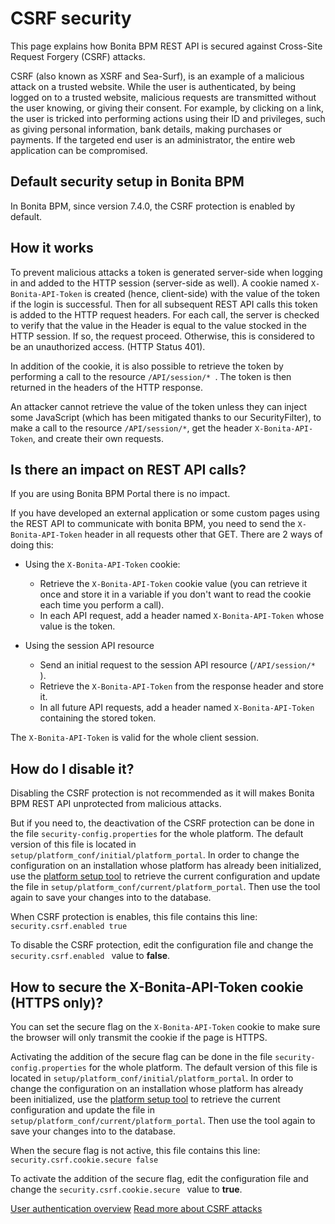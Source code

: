 # CSRF security

This page explains how Bonita BPM REST API is secured against Cross-Site Request Forgery (CSRF) attacks.

CSRF (also known as XSRF and Sea-Surf), is an example of a malicious attack on a trusted website.
While the user is authenticated, by being logged on to a trusted website, malicious requests are transmitted without the user knowing, or giving their consent. 
For example, by clicking on a link, the user is tricked into performing actions using their ID and privileges, such as giving personal information, bank details, making purchases or payments.
If the targeted end user is an administrator, the entire web application can be compromised.

## Default security setup in Bonita BPM

In Bonita BPM, since version 7.4.0, the CSRF protection is enabled by default.

## How it works

To prevent malicious attacks a token is generated server-side when logging in and added to the HTTP session (server-side as well).
A cookie named `X-Bonita-API-Token` is created (hence, client-side) with the value of the token if the login is successful.
Then for all subsequent REST API calls this token is added to the HTTP request headers.
For each call, the server is checked to verify that the value in the Header is equal to the value stocked in the HTTP session. 
If so, the request proceed. Otherwise, this is considered to be an unauthorized access. (HTTP Status 401).

In addition of the cookie, it is also possible to retrieve the token by performing a call to the resource `/API/session/* `. The token is then returned in the headers of the HTTP response.

An attacker cannot retrieve the value of the token unless they can inject some JavaScript (which has been mitigated thanks to our SecurityFilter), to make a call to the resource `/API/session/*`,
get the header `X-Bonita-API-Token`, and create their own requests.

## Is there an impact on REST API calls?

If you are using Bonita BPM Portal there is no impact.

If you have developed an external application or some custom pages using the REST API to communicate with bonita BPM, you need to send the `X-Bonita-API-Token` header in all requests other that GET. There are 2 ways of doing this:

* Using the `X-Bonita-API-Token` cookie:
  * Retrieve the `X-Bonita-API-Token` cookie value (you can retrieve it once and store it in a variable if you don't want to read the cookie each time you perform a call).
  * In each API request, add a header named `X-Bonita-API-Token` whose value is the token.

* Using the session API resource
  * Send an initial request to the session API resource (`/API/session/* `).
  * Retrieve the `X-Bonita-API-Token` from the response header and store it.
  * In all future API requests, add a header named `X-Bonita-API-Token` containing the stored token.

The `X-Bonita-API-Token` is valid for the whole client session.


## How do I disable it?

Disabling the CSRF protection is not recommended as it will makes Bonita BPM REST API unprotected from malicious attacks.

But if you need to, the deactivation of the CSRF protection can be done in the file `security-config.properties` for the whole platform.
The default version of this file is located in `setup/platform_conf/initial/platform_portal`. In order to change the configuration on an installation whose platform has already been initialized, use the [platform setup tool](BonitaBPM_platform_setup.md) to retrieve the current configuration and update the file in `setup/platform_conf/current/platform_portal`. Then use the tool again to save your changes into to the database.

When CSRF protection is enables, this file contains this line: 
`
security.csrf.enabled true
`

To disable the CSRF protection, edit the configuration file and change the `security.csrf.enabled ` value to **false**.

## How to secure the X-Bonita-API-Token cookie (HTTPS only)?

You can set the secure flag on the `X-Bonita-API-Token` cookie to make sure the browser will only transmit the cookie if the page is HTTPS.

Activating the addition of the secure flag can be done in the file `security-config.properties` for the whole platform.
The default version of this file is located in `setup/platform_conf/initial/platform_portal`. In order to change the configuration on an installation whose platform has already been initialized, use the [platform setup tool](BonitaBPM_platform_setup.md) to retrieve the current configuration and update the file in `setup/platform_conf/current/platform_portal`. Then use the tool again to save your changes into to the database.

When the secure flag is not active, this file contains this line: 
`
security.csrf.cookie.secure false
`

To activate the addition of the secure flag, edit the configuration file and change the `security.csrf.cookie.secure ` value to **true**.

[User authentication overview](user-authentication-overview.md)
[Read more about CSRF attacks](http://www.acunetix.com/websitesecurity/csrf-attacks)

